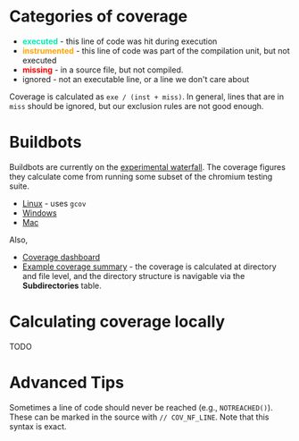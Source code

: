 # Categories of coverage

  * <strong><font color='greeb'>executed</font></strong> - this line of code was hit during execution
  * <strong><font color='orange'>instrumented</font></strong> - this line of code was part of the compilation unit, but not executed
  * <strong><font color='red'>missing</font></strong> - in a source file, but not compiled.
  * ignored - not an executable line, or a line we don't care about

Coverage is calculated as `exe / (inst + miss)`. In general, lines that are in `miss` should be ignored, but our exclusion rules are not good enough.

# Buildbots

Buildbots are currently on the [experimental waterfall](http://build.chromium.org/buildbot/waterfall.fyi/waterfall). The coverage figures they calculate come from running some subset of the chromium testing suite.

  * [Linux](http://build.chromium.org/buildbot/waterfall.fyi/builders/Linux%20Coverage%20(dbg)) - uses `gcov`
  * [Windows](http://build.chromium.org/buildbot/waterfall.fyi/builders/Win%20Coverage%20%28dbg%29)
  * [Mac](http://build.chromium.org/buildbot/waterfall.fyi/builders/Mac%20Coverage%20%28dbg%29)

Also,
  * [Coverage dashboard](http://build.chromium.org/buildbot/coverage/)
  * [Example coverage summary](http://build.chromium.org/buildbot/coverage/linux-debug/49936/) - the coverage is calculated at directory and file level, and the directory structure is navigable via the **Subdirectories** table.

# Calculating coverage locally

TODO

# Advanced Tips

Sometimes a line of code should never be reached (e.g., `NOTREACHED()`). These can be marked in the source with `// COV_NF_LINE`. Note that this syntax is exact.